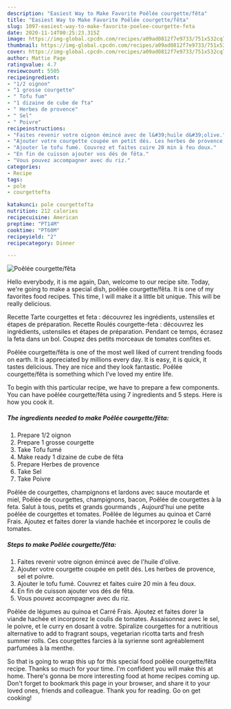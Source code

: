 ```yaml
---
description: "Easiest Way to Make Favorite Poêlée courgette/fêta"
title: "Easiest Way to Make Favorite Poêlée courgette/fêta"
slug: 1097-easiest-way-to-make-favorite-poelee-courgette-feta
date: 2020-11-14T00:25:23.315Z
image: https://img-global.cpcdn.com/recipes/a09ad0812f7e9733/751x532cq70/poelee-courgettefeta-photo-principale-de-la-recette.jpg
thumbnail: https://img-global.cpcdn.com/recipes/a09ad0812f7e9733/751x532cq70/poelee-courgettefeta-photo-principale-de-la-recette.jpg
cover: https://img-global.cpcdn.com/recipes/a09ad0812f7e9733/751x532cq70/poelee-courgettefeta-photo-principale-de-la-recette.jpg
author: Mattie Page
ratingvalue: 4.7
reviewcount: 5505
recipeingredient:
- "1/2 oignon"
- "1 grosse courgette"
- " Tofu fum"
- "1 dizaine de cube de fta"
- " Herbes de provence"
- " Sel"
- " Poivre"
recipeinstructions:
- "Faites revenir votre oignon émincé avec de l&#39;huile d&#39;olive."
- "Ajouter votre courgette coupée en petit dés. Les herbes de provence, sel et poivre."
- "Ajouter le tofu fumé. Couvrez et faites cuire 20 min à feu doux."
- "En fin de cuisson ajouter vos dés de fêta."
- "Vous pouvez accompagner avec du riz."
categories:
- Recipe
tags:
- pole
- courgettefta

katakunci: pole courgettefta 
nutrition: 212 calories
recipecuisine: American
preptime: "PT14M"
cooktime: "PT60M"
recipeyield: "2"
recipecategory: Dinner

---
```



![Poêlée courgette/fêta](https://img-global.cpcdn.com/recipes/a09ad0812f7e9733/751x532cq70/poelee-courgettefeta-photo-principale-de-la-recette.jpg)

Hello everybody, it is me again, Dan, welcome to our recipe site. Today, we're going to make a special dish, poêlée courgette/fêta. It is one of my favorites food recipes. This time, I will make it a little bit unique. This will be really delicious.

Recette Tarte courgettes et feta : découvrez les ingrédients, ustensiles et étapes de préparation. Recette Roulés courgette-feta : découvrez les ingrédients, ustensiles et étapes de préparation. Pendant ce temps, écrasez la feta dans un bol. Coupez des petits morceaux de tomates confites et.

Poêlée courgette/fêta is one of the most well liked of current trending foods on earth. It is appreciated by millions every day. It is easy, it is quick, it tastes delicious. They are nice and they look fantastic. Poêlée courgette/fêta is something which I've loved my entire life.


To begin with this particular recipe, we have to prepare a few components. You can have poêlée courgette/fêta using 7 ingredients and 5 steps. Here is how you cook it.

<!--inarticleads1-->

##### The ingredients needed to make Poêlée courgette/fêta:

1. Prepare 1/2 oignon
1. Prepare 1 grosse courgette
1. Take  Tofu fumé
1. Make ready 1 dizaine de cube de fêta
1. Prepare  Herbes de provence
1. Take  Sel
1. Take  Poivre


Poêlée de courgettes, champignons et lardons avec sauce moutarde et miel, Poêlée de courgettes, champignons, bacon, Poêlée de courgettes à la feta. Salut à tous, petits et grands gourmands , Aujourd&#39;hui une petite poêlée de courgettes et tomates. Poêlée de légumes au quinoa et Carré Frais. Ajoutez et faites dorer la viande hachée et incorporez le coulis de tomates. 

<!--inarticleads2-->

##### Steps to make Poêlée courgette/fêta:

1. Faites revenir votre oignon émincé avec de l&#39;huile d&#39;olive.
1. Ajouter votre courgette coupée en petit dés. Les herbes de provence, sel et poivre.
1. Ajouter le tofu fumé. Couvrez et faites cuire 20 min à feu doux.
1. En fin de cuisson ajouter vos dés de fêta.
1. Vous pouvez accompagner avec du riz.


Poêlée de légumes au quinoa et Carré Frais. Ajoutez et faites dorer la viande hachée et incorporez le coulis de tomates. Assaisonnez avec le sel, le poivre, et le curry en dosant à votre. Spiralize courgettes for a nutritious alternative to add to fragrant soups, vegetarian ricotta tarts and fresh summer rolls. Ces courgettes farcies à la syrienne sont agréablement parfumées à la menthe. 

So that is going to wrap this up for this special food poêlée courgette/fêta recipe. Thanks so much for your time. I'm confident you will make this at home. There's gonna be more interesting food at home recipes coming up. Don't forget to bookmark this page in your browser, and share it to your loved ones, friends and colleague. Thank you for reading. Go on get cooking!
